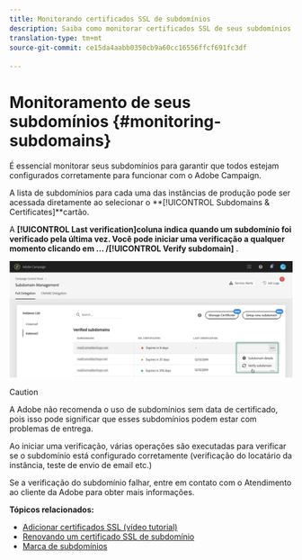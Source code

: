 ```yaml
---
title: Monitorando certificados SSL de subdomínios
description: Saiba como monitorar certificados SSL de seus subdomínios
translation-type: tm+mt
source-git-commit: ce15da4aabb0350cb9a60cc16556ffcf691fc3df

---
```



# Monitoramento de seus subdomínios {#monitoring-subdomains}

É essencial monitorar seus subdomínios para garantir que todos estejam configurados corretamente para funcionar com o Adobe Campaign.

A lista de subdomínios para cada uma das instâncias de produção pode ser acessada diretamente ao selecionar o **[!UICONTROL Subdomains & Certificates]**cartão.

A **[!UICONTROL Last verification]**coluna indica quando um subdomínio foi verificado pela última vez.** Você pode iniciar uma verificação a qualquer momento clicando em **... /**[!UICONTROL Verify subdomain]** .

![](assets/subdomain_verification.png)

>[!CAUTION]
>
>A Adobe não recomenda o uso de subdomínios sem data de certificado, pois isso pode significar que esses subdomínios podem estar com problemas de entrega.

Ao iniciar uma verificação, várias operações são executadas para verificar se o subdomínio está configurado corretamente (verificação do locatário da instância, teste de envio de email etc.)

Se a verificação do subdomínio falhar, entre em contato com o Atendimento ao cliente da Adobe para obter mais informações.

**Tópicos relacionados:**

* [Adicionar certificados SSL (vídeo tutorial)](https://docs.adobe.com/content/help/en/campaign-learn/campaign-standard-tutorials/administrating/control-panel/adding-ssl-certificates.html)
* [Renovando um certificado SSL de subdomínio](../../subdomains-certificates/using/renewing-subdomain-certificate.md)
* [Marca de subdomínios](../../subdomains-certificates/using/subdomains-branding.md)
